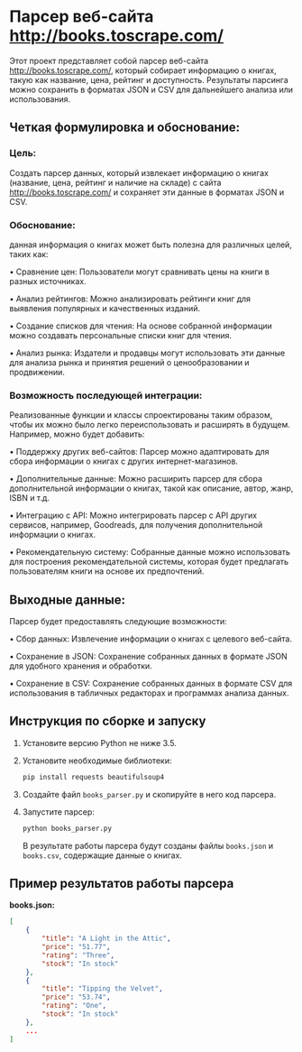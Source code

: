 # Парсер веб-сайта http://books.toscrape.com/
Этот проект представляет собой парсер веб-сайта http://books.toscrape.com/, который собирает информацию о книгах, такую как название, цена, рейтинг и доступность. Результаты парсинга можно сохранить в форматах JSON и CSV для дальнейшего анализа или использования.

## Четкая формулировка и обоснование:

### Цель: 
Создать парсер данных, который извлекает информацию о книгах (название, цена, рейтинг и наличие на складе) с сайта http://books.toscrape.com/ и сохраняет эти данные в форматах JSON и CSV.

### Обоснование: 
данная информация о книгах может быть полезна для различных целей, таких как:

•	Сравнение цен: Пользователи могут сравнивать цены на книги в разных источниках.

•	Анализ рейтингов: Можно анализировать рейтинги книг для выявления популярных и качественных изданий.

•	Создание списков для чтения: На основе собранной информации можно создавать персональные списки книг для чтения.

•	Анализ рынка: Издатели и продавцы могут использовать эти данные для анализа рынка и принятия решений о ценообразовании и продвижении.

### Возможность последующей интеграции:

Реализованные функции и классы спроектированы таким образом, чтобы их можно было легко переиспользовать и расширять в будущем. Например, можно будет добавить:

•	Поддержку других веб-сайтов: Парсер можно адаптировать для сбора информации о книгах с других интернет-магазинов.

•	Дополнительные данные: Можно расширить парсер для сбора дополнительной информации о книгах, такой как описание, автор, жанр, ISBN и т.д.

•	Интеграцию с API: Можно интегрировать парсер с API других сервисов, например, Goodreads, для получения дополнительной информации о книгах.

•	Рекомендательную систему: Собранные данные можно использовать для построения рекомендательной системы, которая будет предлагать пользователям книги на основе их предпочтений.

## Выходные данные:

Парсер будет предоставлять следующие возможности:

•	Сбор данных: Извлечение информации о книгах с целевого веб-сайта.

•	Сохранение в JSON: Сохранение собранных данных в формате JSON для удобного хранения и обработки.

•	Сохранение в CSV: Сохранение собранных данных в формате CSV для использования в табличных редакторах и программах анализа данных.

## Инструкция по сборке и запуску

1.  Установите версию Python не ниже 3.5.
2.  Установите необходимые библиотеки:

    ```bash
    pip install requests beautifulsoup4
    ```

3.  Создайте файл `books_parser.py` и скопируйте в него код парсера.
4.  Запустите парсер:

    ```bash
    python books_parser.py
    ```

    В результате работы парсера будут созданы файлы `books.json` и `books.csv`, содержащие данные о книгах.

## Пример результатов работы парсера

**books.json:**

```json
[
    {
        "title": "A Light in the Attic",
        "price": "51.77",
        "rating": "Three",
        "stock": "In stock"
    },
    {
        "title": "Tipping the Velvet",
        "price": "53.74",
        "rating": "One",
        "stock": "In stock"
    },
    ...
]
